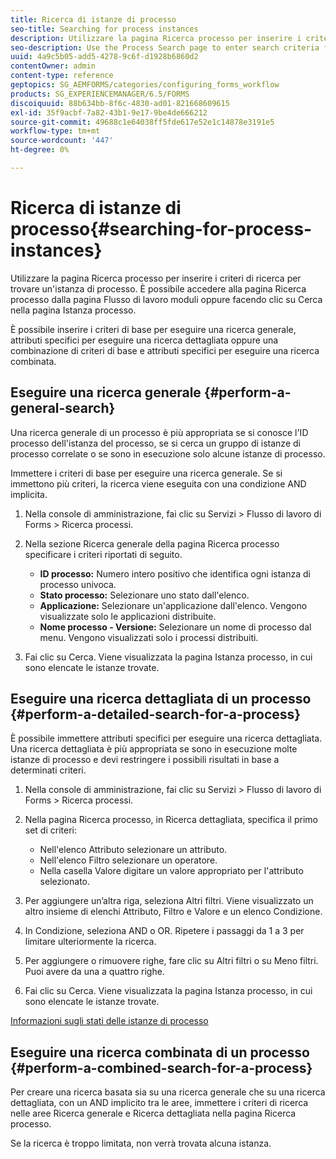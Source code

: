 ```yaml
---
title: Ricerca di istanze di processo
seo-title: Searching for process instances
description: Utilizzare la pagina Ricerca processo per inserire i criteri di ricerca per trovare un'istanza di processo.
seo-description: Use the Process Search page to enter search criteria for finding a process instance.
uuid: 4a9c5b05-add5-4278-9c6f-d1928b6860d2
contentOwner: admin
content-type: reference
geptopics: SG_AEMFORMS/categories/configuring_forms_workflow
products: SG_EXPERIENCEMANAGER/6.5/FORMS
discoiquuid: 88b634bb-8f6c-4830-ad01-821668609615
exl-id: 35f9acbf-7a82-43b1-9e17-9be4de666212
source-git-commit: 49688c1e64038ff5fde617e52e1c14878e3191e5
workflow-type: tm+mt
source-wordcount: '447'
ht-degree: 0%

---
```


# Ricerca di istanze di processo{#searching-for-process-instances}

Utilizzare la pagina Ricerca processo per inserire i criteri di ricerca per trovare un&#39;istanza di processo. È possibile accedere alla pagina Ricerca processo dalla pagina Flusso di lavoro moduli oppure facendo clic su Cerca nella pagina Istanza processo.

È possibile inserire i criteri di base per eseguire una ricerca generale, attributi specifici per eseguire una ricerca dettagliata oppure una combinazione di criteri di base e attributi specifici per eseguire una ricerca combinata.

## Eseguire una ricerca generale {#perform-a-general-search}

Una ricerca generale di un processo è più appropriata se si conosce l&#39;ID processo dell&#39;istanza del processo, se si cerca un gruppo di istanze di processo correlate o se sono in esecuzione solo alcune istanze di processo.

Immettere i criteri di base per eseguire una ricerca generale. Se si immettono più criteri, la ricerca viene eseguita con una condizione AND implicita.

1. Nella console di amministrazione, fai clic su Servizi > Flusso di lavoro di Forms > Ricerca processi.
1. Nella sezione Ricerca generale della pagina Ricerca processo specificare i criteri riportati di seguito.

   * **ID processo:** Numero intero positivo che identifica ogni istanza di processo univoca.
   * **Stato processo:** Selezionare uno stato dall&#39;elenco.
   * **Applicazione:** Selezionare un&#39;applicazione dall&#39;elenco. Vengono visualizzate solo le applicazioni distribuite.
   * **Nome processo - Versione:** Selezionare un nome di processo dal menu. Vengono visualizzati solo i processi distribuiti.

1. Fai clic su Cerca. Viene visualizzata la pagina Istanza processo, in cui sono elencate le istanze trovate.

## Eseguire una ricerca dettagliata di un processo {#perform-a-detailed-search-for-a-process}

È possibile immettere attributi specifici per eseguire una ricerca dettagliata. Una ricerca dettagliata è più appropriata se sono in esecuzione molte istanze di processo e devi restringere i possibili risultati in base a determinati criteri.

1. Nella console di amministrazione, fai clic su Servizi > Flusso di lavoro di Forms > Ricerca processi.
1. Nella pagina Ricerca processo, in Ricerca dettagliata, specifica il primo set di criteri:

   * Nell&#39;elenco Attributo selezionare un attributo.
   * Nell&#39;elenco Filtro selezionare un operatore.
   * Nella casella Valore digitare un valore appropriato per l&#39;attributo selezionato.

1. Per aggiungere un’altra riga, seleziona Altri filtri. Viene visualizzato un altro insieme di elenchi Attributo, Filtro e Valore e un elenco Condizione.
1. In Condizione, seleziona AND o OR. Ripetere i passaggi da 1 a 3 per limitare ulteriormente la ricerca.
1. Per aggiungere o rimuovere righe, fare clic su Altri filtri o su Meno filtri. Puoi avere da una a quattro righe.
1. Fai clic su Cerca. Viene visualizzata la pagina Istanza processo, in cui sono elencate le istanze trovate.

[Informazioni sugli stati delle istanze di processo](/help/forms/using/admin-help/processes.md#about-process-instance-statuses)

## Eseguire una ricerca combinata di un processo {#perform-a-combined-search-for-a-process}

Per creare una ricerca basata sia su una ricerca generale che su una ricerca dettagliata, con un AND implicito tra le aree, immettere i criteri di ricerca nelle aree Ricerca generale e Ricerca dettagliata nella pagina Ricerca processo.

Se la ricerca è troppo limitata, non verrà trovata alcuna istanza.
